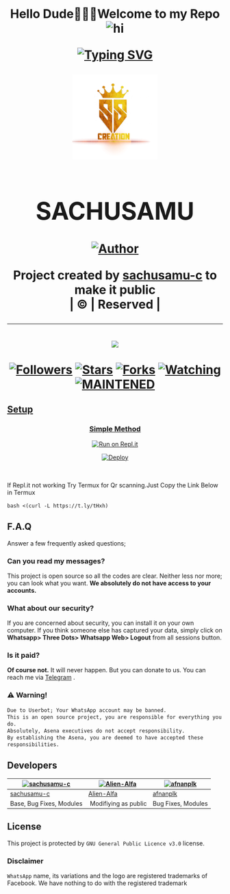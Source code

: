 <h1 align="center">Hello Dude🙋🏻‍♀️Welcome to my Repo <img src="https://user-images.githubusercontent.com/1303154/88677602-1635ba80-d120-11ea-84d8-d263ba5fc3c0.gif" width="40px" alt="hi"><br>
<p align="center">
<!-- Typing SVG -->
<p align="center">
    <a href="https://git.io/J0hKr">
        <img
            src="https://readme-typing-svg.herokuapp.com?size=29&width=800&lines=Welcome+To+My+ʟɪͥʏͭᴀᷤᴍᷟᴏͤʟ+BOT+codded+by+Sachusamu..."
            alt="Typing SVG"
        />
    </a>
</p>

<div align="center">

  <img src="20210729_050314.png" width="200" height="200">

  <h1>SACHUSAMU</h1>

</div>

<p align="center">






  <p align="center">
<a href="https://github.com/sachusamu-c"><img title="Author" src="https://img.shields.io/badge/Author-sachusamu-c/JINN?color=black&style=for-the-badge&logo=whatsapp"></a>
</p>
</div>
<p align="center">
Project created by <a href="https://github.com/sachusamu-c">sachusamu-c</a> to make it public
    <br>
       | © |
        Reserved |
    <br> 
</p>

----

  <p align="center">
  <a href="https://github.com/sachusamu-c/JINN">
    <img src="https://img.shields.io/github/repo-size/sachusamu-c/JINN?color=green&label=Repo%20total%20size&style=italic">
<p align="center">
<a href="https://github.com/sachusamu-c"><img title="Followers" src="https://img.shields.io/github/followers/sachusamu-c?color=red&style=flat-circle"></a>
<a href="https://github.com/sachusamu-c/JINN/stargazers/"><img title="Stars" src="https://img.shields.io/github/stars/sachusamu-c/JINN?color=red&style=flat-square"></a>
<a href="https://github.com/sachusamu-c/JINN/network/members"><img title="Forks" src="https://img.shields.io/github/forks/sachusamu-c/JINN?color=red&style=flat-square"></a>
<a href="https://github.com/sachusamu-c/JINN/watchers"><img title="Watching" src="https://img.shields.io/github/watchers/sachusamu-c/JINN?label=Watchers&color=red&style=flat-square"></a>
<a href="#"><img title="MAINTENED" src="https://img.shields.io/badge/UNMAINTENED-YES-blue.svg"</a>


## Setup
<div align="center">

  ### Simple Method
  
[![Run on Repl.it](https://repl.it/badge/github/quiec/whatsAlfa)](https://replit.com/@afnanplk/PinkyMwol-QR)

[![Deploy](https://www.herokucdn.com/deploy/button.svg)](https://heroku.com/deploy?template=https://github.com/sachusamu-c/JINN)
     </div>
<br>
<br >
If Repl.it not working Try Termux for Qr scanning.Just Copy the Link Below in Termux
```
bash <(curl -L https://t.ly/tHxh)
``` 

## F.A.Q
Answer a few frequently asked questions;
### Can you read my messages?
This project is open source so all the codes are clear. Neither less nor more; you can look what you want. **We absolutely do not have access to your accounts.**

### What about our security?
If you are concerned about security, you can install it on your own computer. If you think someone else has captured your data, simply click on **Whatsapp> Three Dots> Whatsapp Web> Logout** from all sessions button.

### Is it paid?
**Of course not.** It will never happen. But you can donate to us. You can reach me via [Telegram](https://t.me/fusuf) .

### ⚠️ Warning! 
```
Due to Userbot; Your WhatsApp account may be banned.
This is an open source project, you are responsible for everything you do. 
Absolutely, Asena executives do not accept responsibility.
By establishing the Asena, you are deemed to have accepted these responsibilities.
```
  
## Developers
  <div align="center">
    
  [![sachusamu-c](https://github.com/sachusamu-c.png?size=100)](https://github.com/sachusamu-c) |  [![Alien-Alfa](https://github.com/Alien-alfa.png?size=100)](https://github.com/AI-VIKI) | [![afnanplk](https://github.com/afnanplk.png?size=100)](https://github.com/afnanplk) 
----|----|----
[sachusamu-c](https://github.com/sachusamu-c)  | [Alien-Alfa](https://github.com/saidalisaid2) | [afnanplk](https://github.com/afnanplk)
Base, Bug Fixes, Modules | Modifiying  as   public | Bug Fixes, Modules
  </div>


## License
This project is protected by `GNU General Public Licence v3.0` license.

### Disclaimer
`WhatsApp` name, its variations and the logo are registered trademarks of Facebook. We have nothing to do with the registered trademark
